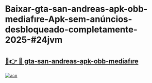 # Baixar-gta-san-andreas-apk-obb-mediafıre-Apk-sem-anúncios-desbloqueado-completamente-2025-#24jvm

# <h2><a href="https://ainizakaria.my?title=gta-san-andreas-apk-obb-mediafıre&ref=24M">🔗👉 🔴 gta-san-andreas-apk-obb-mediafıre</a></h2>

[![acn](https://github.com/user-attachments/assets/0f9c940e-d8b0-45ae-aac7-cd30a18b3e1c)](https://ainizakaria.my?title=gta-san-andreas-apk-obb-mediafıre&ref=24M)

